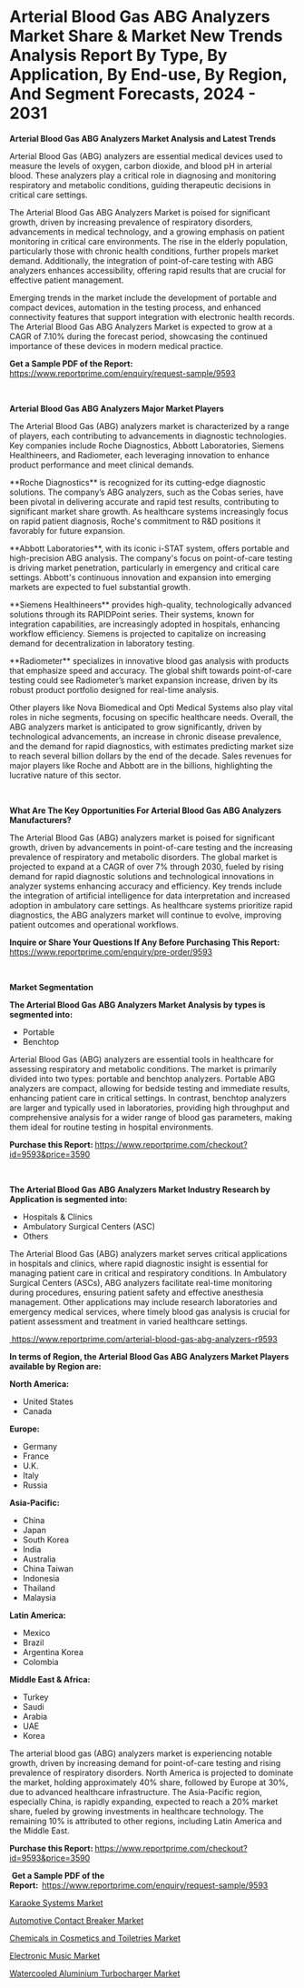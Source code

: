 <p><h1>Arterial Blood Gas ABG Analyzers Market Share & Market New Trends Analysis Report By Type, By Application, By End-use, By Region, And Segment Forecasts, 2024 - 2031</h1></p><p><strong>Arterial Blood Gas ABG Analyzers Market Analysis and Latest Trends</strong></p>
<p><p>Arterial Blood Gas (ABG) analyzers are essential medical devices used to measure the levels of oxygen, carbon dioxide, and blood pH in arterial blood. These analyzers play a critical role in diagnosing and monitoring respiratory and metabolic conditions, guiding therapeutic decisions in critical care settings. </p><p>The Arterial Blood Gas ABG Analyzers Market is poised for significant growth, driven by increasing prevalence of respiratory disorders, advancements in medical technology, and a growing emphasis on patient monitoring in critical care environments. The rise in the elderly population, particularly those with chronic health conditions, further propels market demand. Additionally, the integration of point-of-care testing with ABG analyzers enhances accessibility, offering rapid results that are crucial for effective patient management.</p><p>Emerging trends in the market include the development of portable and compact devices, automation in the testing process, and enhanced connectivity features that support integration with electronic health records. The Arterial Blood Gas ABG Analyzers Market is expected to grow at a CAGR of 7.10% during the forecast period, showcasing the continued importance of these devices in modern medical practice.</p></p>
<p><strong>Get a Sample PDF of the Report:&nbsp;</strong> <a href="https://www.reportprime.com/enquiry/request-sample/9593">https://www.reportprime.com/enquiry/request-sample/9593</a></p>
<p>&nbsp;</p>
<p><strong>Arterial Blood Gas ABG Analyzers Major Market Players</strong></p>
<p><p>The Arterial Blood Gas (ABG) analyzers market is characterized by a range of players, each contributing to advancements in diagnostic technologies. Key companies include Roche Diagnostics, Abbott Laboratories, Siemens Healthineers, and Radiometer, each leveraging innovation to enhance product performance and meet clinical demands.</p><p>**Roche Diagnostics** is recognized for its cutting-edge diagnostic solutions. The company’s ABG analyzers, such as the Cobas series, have been pivotal in delivering accurate and rapid test results, contributing to significant market share growth. As healthcare systems increasingly focus on rapid patient diagnosis, Roche's commitment to R&D positions it favorably for future expansion.</p><p>**Abbott Laboratories**, with its iconic i-STAT system, offers portable and high-precision ABG analysis. The company's focus on point-of-care testing is driving market penetration, particularly in emergency and critical care settings. Abbott's continuous innovation and expansion into emerging markets are expected to fuel substantial growth.</p><p>**Siemens Healthineers** provides high-quality, technologically advanced solutions through its RAPIDPoint series. Their systems, known for integration capabilities, are increasingly adopted in hospitals, enhancing workflow efficiency. Siemens is projected to capitalize on increasing demand for decentralization in laboratory testing.</p><p>**Radiometer** specializes in innovative blood gas analysis with products that emphasize speed and accuracy. The global shift towards point-of-care testing could see Radiometer’s market expansion increase, driven by its robust product portfolio designed for real-time analysis.</p><p>Other players like Nova Biomedical and Opti Medical Systems also play vital roles in niche segments, focusing on specific healthcare needs. Overall, the ABG analyzers market is anticipated to grow significantly, driven by technological advancements, an increase in chronic disease prevalence, and the demand for rapid diagnostics, with estimates predicting market size to reach several billion dollars by the end of the decade. Sales revenues for major players like Roche and Abbott are in the billions, highlighting the lucrative nature of this sector.</p></p>
<p>&nbsp;</p>
<p><strong>What Are The Key Opportunities For Arterial Blood Gas ABG Analyzers Manufacturers?</strong></p>
<p><p>The Arterial Blood Gas (ABG) analyzers market is poised for significant growth, driven by advancements in point-of-care testing and the increasing prevalence of respiratory and metabolic disorders. The global market is projected to expand at a CAGR of over 7% through 2030, fueled by rising demand for rapid diagnostic solutions and technological innovations in analyzer systems enhancing accuracy and efficiency. Key trends include the integration of artificial intelligence for data interpretation and increased adoption in ambulatory care settings. As healthcare systems prioritize rapid diagnostics, the ABG analyzers market will continue to evolve, improving patient outcomes and operational workflows.</p></p>
<p><strong>Inquire or Share Your Questions If Any Before Purchasing This Report:</strong> <a href="https://www.reportprime.com/enquiry/pre-order/9593">https://www.reportprime.com/enquiry/pre-order/9593</a></p>
<p>&nbsp;</p>
<p><strong>Market Segmentation</strong></p>
<p><strong>The Arterial Blood Gas ABG Analyzers Market Analysis by types is segmented into:</strong></p>
<p><ul><li>Portable</li><li>Benchtop</li></ul></p>
<p><p>Arterial Blood Gas (ABG) analyzers are essential tools in healthcare for assessing respiratory and metabolic conditions. The market is primarily divided into two types: portable and benchtop analyzers. Portable ABG analyzers are compact, allowing for bedside testing and immediate results, enhancing patient care in critical settings. In contrast, benchtop analyzers are larger and typically used in laboratories, providing high throughput and comprehensive analysis for a wider range of blood gas parameters, making them ideal for routine testing in hospital environments.</p></p>
<p><strong>Purchase this Report:&nbsp;</strong><a href="https://www.reportprime.com/checkout?id=9593&price=3590">https://www.reportprime.com/checkout?id=9593&price=3590</a></p>
<p>&nbsp;</p>
<p><strong>The Arterial Blood Gas ABG Analyzers Market Industry Research by Application is segmented into:</strong></p>
<p><ul><li>Hospitals & Clinics</li><li>Ambulatory Surgical Centers (ASC)</li><li>Others</li></ul></p>
<p><p>The Arterial Blood Gas (ABG) analyzers market serves critical applications in hospitals and clinics, where rapid diagnostic insight is essential for managing patient care in critical and respiratory conditions. In Ambulatory Surgical Centers (ASCs), ABG analyzers facilitate real-time monitoring during procedures, ensuring patient safety and effective anesthesia management. Other applications may include research laboratories and emergency medical services, where timely blood gas analysis is crucial for patient assessment and treatment in varied healthcare settings.</p></p>
<p><a href="https://www.reportprime.com/arterial-blood-gas-abg-analyzers-r9593">&nbsp;https://www.reportprime.com/arterial-blood-gas-abg-analyzers-r9593</a></p>
<p><strong>In terms of Region, the Arterial Blood Gas ABG Analyzers Market Players available by Region are:</strong></p>
<p>
    <p> <strong> North America: </strong>
        <ul>
            <li>United States</li>
            <li>Canada</li>
        </ul>
        </p> 
    <p> <strong> Europe: </strong>
        <ul>
            <li>Germany</li>
            <li>France</li>
            <li>U.K.</li>
            <li>Italy</li>
            <li>Russia</li>
        </ul>
        </p> 
    <p> <strong> Asia-Pacific: </strong>
        <ul>
            <li>China</li>
            <li>Japan</li>
            <li>South Korea</li>
            <li>India</li>
            <li>Australia</li>
            <li>China Taiwan</li>
            <li>Indonesia</li>
            <li>Thailand</li>
            <li>Malaysia</li>
        </ul>
        </p> 
    <p> <strong> Latin America: </strong>
        <ul>
            <li>Mexico</li>
            <li>Brazil</li>
            <li>Argentina Korea</li>
            <li>Colombia</li>
        </ul>
        </p> 
    <p> <strong> Middle East & Africa: </strong>
        <ul>
            <li>Turkey</li>
            <li>Saudi</li>
            <li>Arabia</li>
            <li>UAE</li>
            <li>Korea</li>
        </ul>
    </p>
    </p>
<p><p>The arterial blood gas (ABG) analyzers market is experiencing notable growth, driven by increasing demand for point-of-care testing and rising prevalence of respiratory disorders. North America is projected to dominate the market, holding approximately 40% share, followed by Europe at 30%, due to advanced healthcare infrastructure. The Asia-Pacific region, especially China, is rapidly expanding, expected to reach a 20% market share, fueled by growing investments in healthcare technology. The remaining 10% is attributed to other regions, including Latin America and the Middle East.</p></p>
<p><strong>Purchase this Report: </strong><a href="https://www.reportprime.com/checkout?id=9593&price=3590">https://www.reportprime.com/checkout?id=9593&price=3590</a></p>
<p>&nbsp;<strong>Get a Sample PDF of the Report:&nbsp;&nbsp;</strong><a href="https://www.reportprime.com/enquiry/request-sample/9593">https://www.reportprime.com/enquiry/request-sample/9593</a></p>
<p><strong></strong></p>
<p><p><a href="https://www.linkedin.com/pulse/karaoke-systems-industry-sector-market-dynamics-future-scenarios-d3pyf?trackingId=X5ISH7E6Q%2B%2BeXaSoeqtaLw%3D%3D">Karaoke Systems Market</a></p><p><a href="https://issuu.com/reportprime-2/docs/automotive-contact-breaker-market-s_88386356d9fdb7">Automotive Contact Breaker Market</a></p><p><a href="https://medium.com/@lynchkunal821/the-chemicals-in-cosmetics-and-toiletries-market-prioritizes-cost-control-and-efficiency-6f3baf130ec6">Chemicals in Cosmetics and Toiletries Market</a></p><p><a href="https://www.linkedin.com/pulse/electronic-music-market-global-trends-forecast-2024-2031-s35df?trackingId=133HqRsQSZ6P56nPZibKDg%3D%3D">Electronic Music Market</a></p><p><a href="https://issuu.com/reportprime-2/docs/watercooled-aluminium-turbocharger-_80b1b775761f0b">Watercooled Aluminium Turbocharger Market</a></p></p>